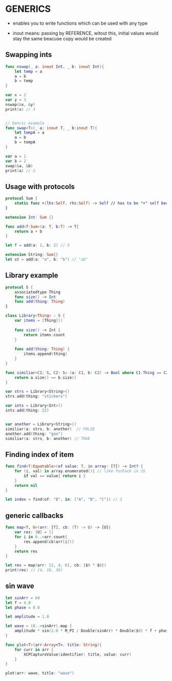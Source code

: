 # GENERICS
* enables you to write functions which can be used with any type


*  inout means: passing by REFERENCE, witout this, initial values would stay the same beacuse copy would be created
## Swapping ints
```swift
func nswap(_ a: inout Int, _ b: inout Int){
    let temp = a
    a = b
    b = temp
}

var x = 2
var y = 3
nswap(&x, &y)
print(x) // 3


// Genric example
func swap<T>(_ a: inout T, _ b:inout T){
    let tempA = a
    a = b
    b = tempA
}

var a = 1
var b = 2
swap(&a, &b)
print(a) // 2
```


## Usage with protocols
```swift
protocol Sum {
    static func +(lhs:Self, rhs:Self) -> Self // has to be "+" self becomes "str" ??
}

extension Int: Sum {}

func add<T:Sum>(a: T, b:T) -> T{
    return a + b
}

let f = add(a: 1, b: 2) // 3

extension String: Sum{}
let st = add(a: "a", b: "b") // "ab"
```

## Library example
```swift
protocol S {
    associatedtype Thing
    func size() -> Int
    func add(thing: Thing)
}

class Library<Thing> : S {
    var items = [Thing]()
    
    func size() -> Int {
        return items.count
    }
    
    func add(thing: Thing) {
        items.append(thing)
    }
}

func similiar<C1: S, C2: S> (a: C1, b: C2) -> Bool where C1.Thing == C2.Thing {
    return a.size() == b.size()
}

var strs = Library<String>()
strs.add(thing: "stickers")

var ints = Library<Int>()
ints.add(thing: 22)


var another = Library<String>()
similiar(a: strs, b: another)  // FALSE
another.add(thing: "goo")
similiar(a: strs, b: another) // TRUE
```

## Finding index of item
```swift
func find<T:Equatable>(of value: T, in array: [T]) -> Int? {
    for (i, val) in array.enumerated(){ // like forEach in JS
        if val == value{ return i }
    }
    return nil
}

let index = find(of: "B", in: ["A", "B", "C"]) // 1


```


## generic callbacks
```swift
func map<T, U>(arr: [T], cb: (T) -> U) -> [U]{
    var res: [U] = []
    for i in 0..<arr.count{
        res.append(cb(arr[i]))
    }
    return res
}

let res = map(arr: [2, 4, 6], cb: {$0 * $0})
print(res) // [4, 16, 36]
```



## sin wave
```swift
let sinArr = 64
let f = 4.0
let phase = 0.0

let amplitude = 1.0

let wave = (0..<sinArr).map {
    amplitude * sin(2.0 * M_PI / Double(sinArr) * Double($0) * f + phase)   
}

func plot<T>(arr:Array<T>, title: String){
    for curr in arr {
        XCPCaptureValue(identifier: title, value: curr)
    }   
}

plot(arr: wave, title: "wave")
```
